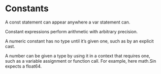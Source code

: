 # Constants

A const statement can appear anywhere a var statement can.


Constant expressions perform arithmetic with arbitrary precision.


A numeric constant has no type until it’s given one, such as by an explicit cast.


A number can be given a type by using it in a context that requires one, such as a variable assignment or function call. For example, here math.Sin expects a float64.
